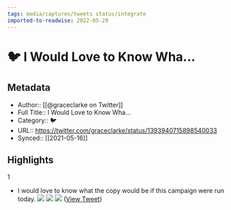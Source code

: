 ```yaml
---
tags: media/captures/tweets status/integrate
imported-to-readwise: 2022-05-29
---
```

# 🐦 I Would Love to Know Wha...

## Metadata
- Author:: [[@graceclarke on Twitter]]
- Full Title:: I Would Love to Know Wha...
- Category:: 🐦
- URL:: https://twitter.com/graceclarke/status/1393940715898540033
- Synced:: [[2021-05-16]]

## Highlights
1
- I would love to know what the copy would be if this campaign were run today. ![](https://pbs.twimg.com/media/E1hFsO7X0AQqjQ6.jpg) ![](https://pbs.twimg.com/media/E1hFsO5WUAMsqmx.jpg) ![](https://pbs.twimg.com/media/E1hFsPnXoAMT73z.jpg) ([View Tweet](https://twitter.com/graceclarke/status/1393940715898540033))
